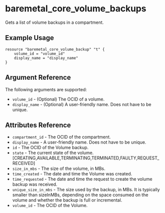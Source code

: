 # baremetal\_core\_volume\_backups

Gets a list of volume backups in a compartment.

## Example Usage

```
resource "baremetal_core_volume_backup" "t" {
    volume_id = "volume_id"
    display_name = "display_name"
}
```

## Argument Reference

The following arguments are supported:

* `volume_id` - (Optional) The OCID of a volume.
* `display_name` - (Optional) A user-friendly name. Does not have to be unique.


## Attributes Reference
* `compartment_id` - The OCID of the compartment.
* `display_name` - A user-friendly name. Does not have to be unique.
* `id` - The OCID of the Volume backup.
* `state` - The current state of the volume. [CREATING,AVAILABLE,TERMINATING,TERMINATED,FAULTY,REQUEST_RECEIVED]
* `size_in_mbs` - The size of the volume, in MBs.
* `time_created` - The date and time the Volume was created.
* `time_requested` - The date and time the request to create the volume backup was received.
* `unique_size_in_mbs` - The size used by the backup, in MBs. It is typically smaller than sizeInMBs, depending on the space consumed on the volume and whether the backup is full or incremental.
* `volume_id` - The OCID of the Volume.

